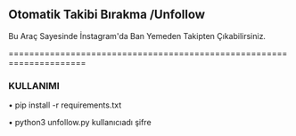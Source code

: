## Otomatik Takibi Bırakma /Unfollow

Bu Araç  Sayesinde  İnstagram'da Ban Yemeden Takipten Çıkabilirsiniz.

=====================================================================
### KULLANIMI

• pip install -r requirements.txt

• python3 unfollow.py kullanıcıadı şifre



